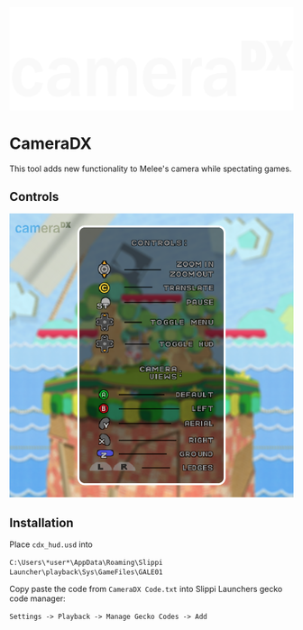 
![Logo](resources/CameraDX_white.png)


# CameraDX

This tool adds new functionality to Melee's camera while spectating games.
## Controls

![Controls](resources/menu_graphic.png)


## Installation

Place `cdx_hud.usd` into

`C:\Users\*user*\AppData\Roaming\Slippi Launcher\playback\Sys\GameFiles\GALE01`

Copy paste the code from `CameraDX Code.txt` into Slippi Launchers gecko code manager:

`Settings -> Playback -> Manage Gecko Codes -> Add`
